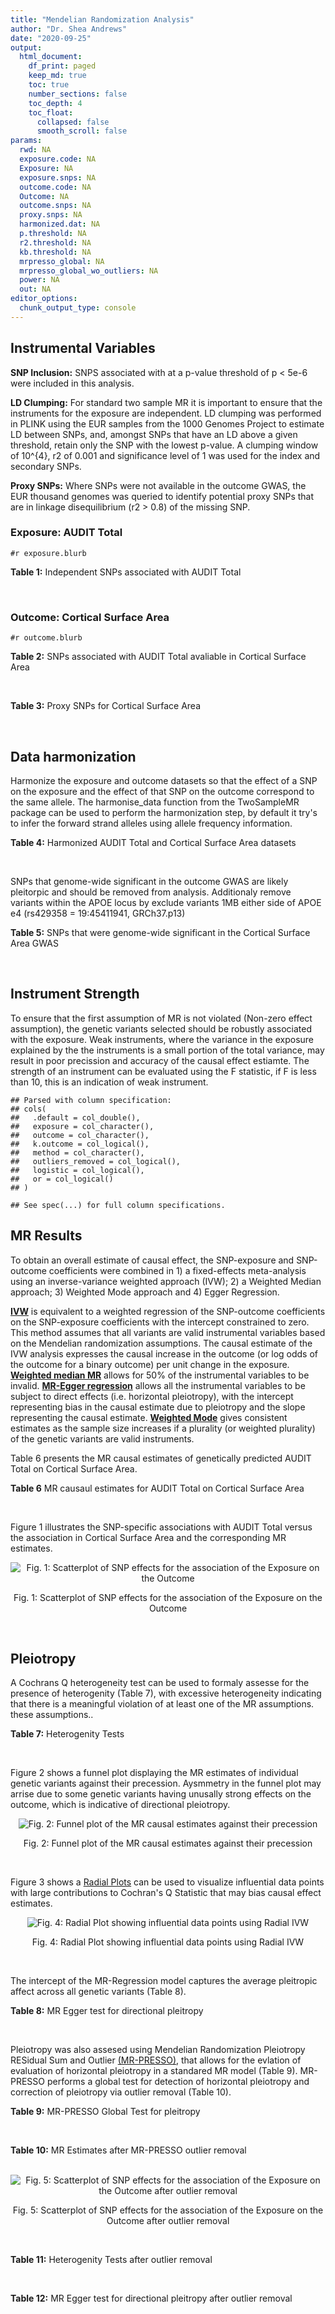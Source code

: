 ```yaml
---
title: "Mendelian Randomization Analysis"
author: "Dr. Shea Andrews"
date: "2020-09-25"
output:
  html_document:
    df_print: paged
    keep_md: true
    toc: true
    number_sections: false
    toc_depth: 4
    toc_float:
      collapsed: false
      smooth_scroll: false
params:
  rwd: NA
  exposure.code: NA
  Exposure: NA
  exposure.snps: NA
  outcome.code: NA
  Outcome: NA
  outcome.snps: NA
  proxy.snps: NA
  harmonized.dat: NA
  p.threshold: NA
  r2.threshold: NA
  kb.threshold: NA
  mrpresso_global: NA
  mrpresso_global_wo_outliers: NA
  power: NA
  out: NA
editor_options:
  chunk_output_type: console
---
```







## Instrumental Variables
**SNP Inclusion:** SNPS associated with at a p-value threshold of p < 5e-6 were included in this analysis.
<br>

**LD Clumping:** For standard two sample MR it is important to ensure that the instruments for the exposure are independent. LD clumping was performed in PLINK using the EUR samples from the 1000 Genomes Project to estimate LD between SNPs, and, amongst SNPs that have an LD above a given threshold, retain only the SNP with the lowest p-value. A clumping window of 10^{4}, r2 of 0.001 and significance level of 1 was used for the index and secondary SNPs.
<br>

**Proxy SNPs:** Where SNPs were not available in the outcome GWAS, the EUR thousand genomes was queried to identify potential proxy SNPs that are in linkage disequilibrium (r2 > 0.8) of the missing SNP.
<br>

### Exposure: AUDIT Total
`#r exposure.blurb`
<br>

**Table 1:** Independent SNPs associated with AUDIT Total
<div data-pagedtable="false">
  <script data-pagedtable-source type="application/json">
{"columns":[{"label":["SNP"],"name":[1],"type":["chr"],"align":["left"]},{"label":["CHROM"],"name":[2],"type":["dbl"],"align":["right"]},{"label":["POS"],"name":[3],"type":["dbl"],"align":["right"]},{"label":["REF"],"name":[4],"type":["chr"],"align":["left"]},{"label":["ALT"],"name":[5],"type":["chr"],"align":["left"]},{"label":["AF"],"name":[6],"type":["dbl"],"align":["right"]},{"label":["BETA"],"name":[7],"type":["dbl"],"align":["right"]},{"label":["SE"],"name":[8],"type":["dbl"],"align":["right"]},{"label":["Z"],"name":[9],"type":["dbl"],"align":["right"]},{"label":["P"],"name":[10],"type":["dbl"],"align":["right"]},{"label":["N"],"name":[11],"type":["dbl"],"align":["right"]},{"label":["TRAIT"],"name":[12],"type":["chr"],"align":["left"]}],"data":[{"1":"rs55847536","2":"1","3":"72248052","4":"A","5":"G","6":"0.39224600","7":"-0.01211140","8":"0.002641534","9":"-4.585","10":"4.545e-06","11":"140945","12":"AUDIT_Total"},{"1":"rs145186401","2":"1","3":"76879585","4":"T","5":"A","6":"0.02301560","7":"0.01278336","8":"0.002633030","9":"4.855","10":"1.203e-06","11":"141716","12":"AUDIT_Total"},{"1":"rs2390440","2":"1","3":"88625312","4":"C","5":"T","6":"0.23443800","7":"-0.01245564","8":"0.002631660","9":"-4.733","10":"2.211e-06","11":"141932","12":"AUDIT_Total"},{"1":"rs11809772","2":"1","3":"181625486","4":"A","5":"C","6":"0.11076800","7":"-0.01367530","8":"0.002654373","9":"-5.152","10":"2.582e-07","11":"139265","12":"AUDIT_Total"},{"1":"rs192227553","2":"1","3":"192064307","4":"G","5":"A","6":"0.01543210","7":"0.01217746","8":"0.002665236","9":"4.569","10":"4.895e-06","11":"138437","12":"AUDIT_Total"},{"1":"rs116258323","2":"1","3":"214449747","4":"C","5":"T","6":"0.04271170","7":"0.01407780","8":"0.002648693","9":"5.315","10":"1.067e-07","11":"139780","12":"AUDIT_Total"},{"1":"rs1260326","2":"2","3":"27730940","4":"T","5":"C","6":"0.61366100","7":"0.01873020","8":"0.002619605","9":"7.150","10":"8.664e-13","11":"141932","12":"AUDIT_Total"},{"1":"rs13389504","2":"2","3":"40369688","4":"T","5":"G","6":"0.18636700","7":"0.01219060","8":"0.002646099","9":"4.607","10":"4.090e-06","11":"140443","12":"AUDIT_Total"},{"1":"rs4953148","2":"2","3":"45152522","4":"A","5":"T","6":"0.39332400","7":"0.01478690","8":"0.002646656","9":"5.587","10":"2.314e-08","11":"139850","12":"AUDIT_Total"},{"1":"rs11677810","2":"2","3":"68066201","4":"C","5":"A","6":"0.25191500","7":"0.01232649","8":"0.002677924","9":"4.603","10":"4.167e-06","11":"137099","12":"AUDIT_Total"},{"1":"rs114658808","2":"2","3":"119423996","4":"G","5":"A","6":"0.05912220","7":"0.01292250","8":"0.002638860","9":"4.897","10":"9.723e-07","11":"141062","12":"AUDIT_Total"},{"1":"rs12474485","2":"2","3":"145810833","4":"A","5":"C","6":"0.25499100","7":"0.01217910","8":"0.002633896","9":"4.624","10":"3.765e-06","11":"141749","12":"AUDIT_Total"},{"1":"rs4853716","2":"2","3":"191361744","4":"C","5":"T","6":"0.82831800","7":"0.01212258","8":"0.002635344","9":"4.600","10":"4.220e-06","11":"141605","12":"AUDIT_Total"},{"1":"rs2302911","2":"2","3":"211455281","4":"A","5":"G","6":"0.45405000","7":"0.01342090","8":"0.002633619","9":"5.096","10":"3.463e-07","11":"141520","12":"AUDIT_Total"},{"1":"rs62244890","2":"3","3":"71611630","4":"T","5":"C","6":"0.37277700","7":"0.01323300","8":"0.002634485","9":"5.023","10":"5.079e-07","11":"141466","12":"AUDIT_Total"},{"1":"rs7618124","2":"3","3":"85548686","4":"A","5":"G","6":"0.71007600","7":"-0.01363860","8":"0.002631407","9":"-5.183","10":"2.187e-07","11":"141713","12":"AUDIT_Total"},{"1":"rs55726529","2":"3","3":"135458327","4":"A","5":"G","6":"0.09938340","7":"-0.01248370","8":"0.002719177","9":"-4.591","10":"4.409e-06","11":"132942","12":"AUDIT_Total"},{"1":"rs1920650","2":"3","3":"160335588","4":"T","5":"C","6":"0.30047400","7":"0.01482480","8":"0.002629442","9":"5.638","10":"1.717e-08","11":"141678","12":"AUDIT_Total"},{"1":"rs11940694","2":"4","3":"39414993","4":"A","5":"G","6":"0.60549300","7":"0.02478080","8":"0.002643005","9":"9.376","10":"6.834e-21","11":"138206","12":"AUDIT_Total"},{"1":"rs144198753","2":"4","3":"99713350","4":"C","5":"T","6":"0.00670047","7":"-0.03076248","8":"0.002606990","9":"-11.800","10":"3.887e-32","11":"140814","12":"AUDIT_Total"},{"1":"rs11733695","2":"4","3":"100122916","4":"G","5":"A","6":"0.00543085","7":"-0.02971133","8":"0.002601920","9":"-11.419","10":"3.370e-30","11":"141581","12":"AUDIT_Total"},{"1":"rs13135092","2":"4","3":"103198082","4":"A","5":"G","6":"0.05434780","7":"-0.01991090","8":"0.002623302","9":"-7.590","10":"3.198e-14","11":"141289","12":"AUDIT_Total"},{"1":"rs6533629","2":"4","3":"113494607","4":"G","5":"A","6":"0.39712300","7":"-0.01294953","8":"0.002671660","9":"-4.847","10":"1.253e-06","11":"137616","12":"AUDIT_Total"},{"1":"rs1457755","2":"5","3":"113637974","4":"T","5":"C","6":"0.55426500","7":"-0.01400920","8":"0.002634787","9":"-5.317","10":"1.056e-07","11":"141273","12":"AUDIT_Total"},{"1":"rs9372625","2":"6","3":"98344031","4":"G","5":"A","6":"0.33467600","7":"0.01403988","8":"0.002642552","9":"5.313","10":"1.080e-07","11":"140438","12":"AUDIT_Total"},{"1":"rs11984030","2":"7","3":"6354656","4":"A","5":"G","6":"0.46143900","7":"-0.01254150","8":"0.002675809","9":"-4.687","10":"2.769e-06","11":"137272","12":"AUDIT_Total"},{"1":"rs10227687","2":"7","3":"38741626","4":"G","5":"A","6":"0.61555200","7":"0.01292938","8":"0.002639727","9":"4.898","10":"9.675e-07","11":"140968","12":"AUDIT_Total"},{"1":"rs79931145","2":"7","3":"137122009","4":"C","5":"T","6":"0.02647810","7":"-0.01248956","8":"0.002631596","9":"-4.746","10":"2.079e-06","11":"141932","12":"AUDIT_Total"},{"1":"rs2622237","2":"7","3":"153489069","4":"A","5":"G","6":"0.39726300","7":"0.01217490","8":"0.002660016","9":"4.577","10":"4.708e-06","11":"138981","12":"AUDIT_Total"},{"1":"rs35040843","2":"8","3":"93341497","4":"C","5":"T","6":"0.30359100","7":"0.01471763","8":"0.002653260","9":"5.547","10":"2.909e-08","11":"139169","12":"AUDIT_Total"},{"1":"rs143011682","2":"8","3":"126831783","4":"A","5":"G","6":"0.11504900","7":"-0.01230210","8":"0.002637111","9":"-4.665","10":"3.084e-06","11":"141378","12":"AUDIT_Total"},{"1":"rs13266268","2":"8","3":"142611971","4":"C","5":"T","6":"0.40148800","7":"-0.01273468","8":"0.002776255","9":"-4.587","10":"4.507e-06","11":"127488","12":"AUDIT_Total"},{"1":"rs3138496","2":"9","3":"92219801","4":"C","5":"T","6":"0.05003810","7":"0.01294572","8":"0.002630710","9":"4.921","10":"8.598e-07","11":"141932","12":"AUDIT_Total"},{"1":"rs148575582","2":"9","3":"122062643","4":"T","5":"C","6":"0.01686620","7":"0.01275960","8":"0.002657686","9":"4.801","10":"1.578e-06","11":"139105","12":"AUDIT_Total"},{"1":"rs147311119","2":"10","3":"9404825","4":"C","5":"G","6":"0.03336960","7":"-0.01216210","8":"0.002634200","9":"-4.617","10":"3.898e-06","11":"141720","12":"AUDIT_Total"},{"1":"rs7078436","2":"10","3":"30378863","4":"A","5":"G","6":"0.27403000","7":"-0.01508130","8":"0.002628329","9":"-5.738","10":"9.583e-09","11":"141745","12":"AUDIT_Total"},{"1":"rs2017064","2":"11","3":"41455386","4":"C","5":"T","6":"0.67373700","7":"0.01247393","8":"0.002663662","9":"4.683","10":"2.823e-06","11":"138540","12":"AUDIT_Total"},{"1":"rs2293576","2":"11","3":"47434986","4":"G","5":"A","6":"0.32902900","7":"0.01535348","8":"0.002632176","9":"5.833","10":"5.454e-09","11":"141275","12":"AUDIT_Total"},{"1":"rs12795307","2":"11","3":"72506324","4":"G","5":"A","6":"0.26040100","7":"0.01208207","8":"0.002635705","9":"4.584","10":"4.572e-06","11":"141575","12":"AUDIT_Total"},{"1":"rs7948028","2":"11","3":"113328681","4":"A","5":"C","6":"0.27900700","7":"-0.01389140","8":"0.002638447","9":"-5.265","10":"1.406e-07","11":"140906","12":"AUDIT_Total"},{"1":"rs1042725","2":"12","3":"66358347","4":"C","5":"T","6":"0.45995600","7":"-0.01217656","8":"0.002632200","9":"-4.626","10":"3.725e-06","11":"141932","12":"AUDIT_Total"},{"1":"rs73519744","2":"13","3":"71536531","4":"A","5":"G","6":"0.05117970","7":"0.01327340","8":"0.002640430","9":"5.027","10":"4.987e-07","11":"140822","12":"AUDIT_Total"},{"1":"rs117750242","2":"13","3":"109806518","4":"C","5":"T","6":"0.00706522","7":"0.01237358","8":"0.002641105","9":"4.685","10":"2.794e-06","11":"140936","12":"AUDIT_Total"},{"1":"rs1319338","2":"15","3":"26449418","4":"T","5":"A","6":"0.06694640","7":"-0.01299030","8":"0.002633347","9":"-4.933","10":"8.104e-07","11":"141639","12":"AUDIT_Total"},{"1":"rs701455","2":"15","3":"46816049","4":"G","5":"A","6":"0.57415500","7":"-0.01327660","8":"0.002630072","9":"-5.048","10":"4.464e-07","11":"141932","12":"AUDIT_Total"},{"1":"rs72771074","2":"16","3":"20002523","4":"A","5":"C","6":"0.29574400","7":"0.01409940","8":"0.002639345","9":"5.342","10":"9.197e-08","11":"140767","12":"AUDIT_Total"},{"1":"rs11862597","2":"16","3":"30490854","4":"G","5":"A","6":"0.12386200","7":"-0.01322155","8":"0.002630631","9":"-5.026","10":"4.997e-07","11":"141883","12":"AUDIT_Total"},{"1":"rs74980679","2":"16","3":"71779310","4":"G","5":"T","6":"0.12050800","7":"0.01219096","8":"0.002635883","9":"4.625","10":"3.747e-06","11":"141533","12":"AUDIT_Total"},{"1":"rs12936842","2":"17","3":"7553383","4":"A","5":"T","6":"0.26744600","7":"-0.01245840","8":"0.002658641","9":"-4.686","10":"2.790e-06","11":"139067","12":"AUDIT_Total"},{"1":"rs62062288","2":"17","3":"44096553","4":"G","5":"A","6":"0.13753600","7":"-0.01645099","8":"0.002650821","9":"-6.206","10":"5.430e-10","11":"139072","12":"AUDIT_Total"},{"1":"rs6507054","2":"18","3":"31248323","4":"T","5":"C","6":"0.56820000","7":"-0.01236280","8":"0.002637114","9":"-4.688","10":"2.754e-06","11":"141365","12":"AUDIT_Total"},{"1":"rs492602","2":"19","3":"49206417","4":"A","5":"G","6":"0.38356900","7":"0.01463750","8":"0.002627447","9":"5.571","10":"2.526e-08","11":"141932","12":"AUDIT_Total"},{"1":"rs12329964","2":"22","3":"19959033","4":"G","5":"A","6":"0.16630300","7":"0.01224455","8":"0.002636070","9":"4.645","10":"3.409e-06","11":"141502","12":"AUDIT_Total"},{"1":"rs2412970","2":"22","3":"30486826","4":"A","5":"G","6":"0.52143100","7":"0.01219000","8":"0.002632824","9":"4.630","10":"3.654e-06","11":"141862","12":"AUDIT_Total"},{"1":"rs9607805","2":"22","3":"41854446","4":"C","5":"T","6":"0.73870300","7":"0.01410817","8":"0.002640990","9":"5.342","10":"9.205e-08","11":"140590","12":"AUDIT_Total"}],"options":{"columns":{"min":{},"max":[10]},"rows":{"min":[10],"max":[10]},"pages":{}}}
  </script>
</div>
<br>

### Outcome: Cortical Surface Area
`#r outcome.blurb`
<br>

**Table 2:** SNPs associated with AUDIT Total avaliable in Cortical Surface Area
<div data-pagedtable="false">
  <script data-pagedtable-source type="application/json">
{"columns":[{"label":["SNP"],"name":[1],"type":["chr"],"align":["left"]},{"label":["CHROM"],"name":[2],"type":["dbl"],"align":["right"]},{"label":["POS"],"name":[3],"type":["dbl"],"align":["right"]},{"label":["REF"],"name":[4],"type":["chr"],"align":["left"]},{"label":["ALT"],"name":[5],"type":["chr"],"align":["left"]},{"label":["AF"],"name":[6],"type":["dbl"],"align":["right"]},{"label":["BETA"],"name":[7],"type":["dbl"],"align":["right"]},{"label":["SE"],"name":[8],"type":["dbl"],"align":["right"]},{"label":["Z"],"name":[9],"type":["dbl"],"align":["right"]},{"label":["P"],"name":[10],"type":["dbl"],"align":["right"]},{"label":["N"],"name":[11],"type":["dbl"],"align":["right"]},{"label":["TRAIT"],"name":[12],"type":["chr"],"align":["left"]}],"data":[{"1":"rs55847536","2":"1","3":"72248052","4":"A","5":"G","6":"0.4213","7":"6.8758","8":"113.6226","9":"0.0605144","10":"9.517e-01","11":"31816","12":"Cortical_Surface_Area"},{"1":"rs145186401","2":"1","3":"76879585","4":"T","5":"A","6":"0.0117","7":"62.3864","8":"601.5590","9":"0.1037079","10":"9.174e-01","11":"27902","12":"Cortical_Surface_Area"},{"1":"rs2390440","2":"1","3":"88625312","4":"C","5":"T","6":"0.2310","7":"-98.2376","8":"129.5730","9":"-0.7581641","10":"4.484e-01","11":"32176","12":"Cortical_Surface_Area"},{"1":"rs11809772","2":"1","3":"181625486","4":"A","5":"C","6":"0.1372","7":"-81.8254","8":"160.8238","9":"-0.5087890","10":"6.109e-01","11":"32585","12":"Cortical_Surface_Area"},{"1":"rs192227553","2":"1","3":"192064307","4":"G","5":"A","6":"0.0188","7":"154.6325","8":"575.2283","9":"0.2688194","10":"7.881e-01","11":"21283","12":"Cortical_Surface_Area"},{"1":"rs116258323","2":"1","3":"214449747","4":"C","5":"T","6":"0.0590","7":"115.1444","8":"242.7804","9":"0.4742739","10":"6.353e-01","11":"32176","12":"Cortical_Surface_Area"},{"1":"rs1260326","2":"2","3":"27730940","4":"T","5":"C","6":"0.6046","7":"48.6835","8":"111.7372","9":"0.4356960","10":"6.631e-01","11":"32176","12":"Cortical_Surface_Area"},{"1":"rs13389504","2":"2","3":"40369688","4":"T","5":"G","6":"0.1930","7":"207.0100","8":"138.6608","9":"1.4929200","10":"1.355e-01","11":"32176","12":"Cortical_Surface_Area"},{"1":"rs4953148","2":"2","3":"45152522","4":"A","5":"T","6":"0.3179","7":"216.7060","8":"118.7964","9":"1.8241800","10":"6.813e-02","11":"32176","12":"Cortical_Surface_Area"},{"1":"rs11677810","2":"2","3":"68066201","4":"C","5":"A","6":"0.2462","7":"204.5349","8":"133.0018","9":"1.5378356","10":"1.241e-01","11":"31816","12":"Cortical_Surface_Area"},{"1":"rs114658808","2":"2","3":"119423996","4":"G","5":"A","6":"0.0327","7":"632.2318","8":"332.5157","9":"1.9013592","10":"5.725e-02","11":"32176","12":"Cortical_Surface_Area"},{"1":"rs12474485","2":"2","3":"145810833","4":"A","5":"C","6":"0.3104","7":"192.5130","8":"117.8358","9":"1.6337400","10":"1.023e-01","11":"32176","12":"Cortical_Surface_Area"},{"1":"rs4853716","2":"2","3":"191361744","4":"C","5":"T","6":"0.7635","7":"-150.9932","8":"131.3484","9":"-1.1495625","10":"2.503e-01","11":"30818","12":"Cortical_Surface_Area"},{"1":"rs2302911","2":"2","3":"211455281","4":"A","5":"G","6":"0.4876","7":"175.0390","8":"111.2980","9":"1.5727000","10":"1.158e-01","11":"30818","12":"Cortical_Surface_Area"},{"1":"rs62244890","2":"3","3":"71611630","4":"T","5":"C","6":"0.4100","7":"358.9870","8":"111.6259","9":"3.2159900","10":"1.300e-03","11":"32176","12":"Cortical_Surface_Area"},{"1":"rs7618124","2":"3","3":"85548686","4":"A","5":"G","6":"0.6491","7":"-204.0780","8":"114.9844","9":"-1.7748300","10":"7.593e-02","11":"32176","12":"Cortical_Surface_Area"},{"1":"rs55726529","2":"3","3":"135458327","4":"A","5":"G","6":"0.1059","7":"16.2077","8":"207.8597","9":"0.0779742","10":"9.378e-01","11":"29381","12":"Cortical_Surface_Area"},{"1":"rs1920650","2":"3","3":"160335588","4":"T","5":"C","6":"0.3014","7":"108.1950","8":"118.8333","9":"0.9104810","10":"3.626e-01","11":"32176","12":"Cortical_Surface_Area"},{"1":"rs11940694","2":"4","3":"39414993","4":"A","5":"G","6":"0.5892","7":"-94.7533","8":"111.1163","9":"-0.8527400","10":"3.938e-01","11":"32176","12":"Cortical_Surface_Area"},{"1":"rs11733695","2":"4","3":"100122916","4":"G","5":"A","6":"0.0148","7":"-411.3765","8":"528.0505","9":"-0.7790476","10":"4.360e-01","11":"29608","12":"Cortical_Surface_Area"},{"1":"rs13135092","2":"4","3":"103198082","4":"A","5":"G","6":"0.0781","7":"876.4060","8":"214.1914","9":"4.0917000","10":"4.282e-05","11":"32176","12":"Cortical_Surface_Area"},{"1":"rs6533629","2":"4","3":"113494607","4":"G","5":"A","6":"0.4227","7":"-181.7450","8":"112.0588","9":"-1.6218717","10":"1.048e-01","11":"32176","12":"Cortical_Surface_Area"},{"1":"rs1457755","2":"5","3":"113637974","4":"T","5":"C","6":"0.5634","7":"-26.3178","8":"109.9293","9":"-0.2394070","10":"8.108e-01","11":"32176","12":"Cortical_Surface_Area"},{"1":"rs9372625","2":"6","3":"98344031","4":"G","5":"A","6":"0.3803","7":"17.7999","8":"114.4507","9":"0.1555246","10":"8.764e-01","11":"32176","12":"Cortical_Surface_Area"},{"1":"rs11984030","2":"7","3":"6354656","4":"A","5":"G","6":"0.4524","7":"-26.1216","8":"119.0099","9":"-0.2194910","10":"8.263e-01","11":"31007","12":"Cortical_Surface_Area"},{"1":"rs10227687","2":"7","3":"38741626","4":"G","5":"A","6":"0.5914","7":"-125.6005","8":"111.5882","9":"-1.1255715","10":"2.603e-01","11":"32176","12":"Cortical_Surface_Area"},{"1":"rs2622237","2":"7","3":"153489069","4":"A","5":"G","6":"0.4098","7":"-85.6996","8":"139.3434","9":"-0.6150240","10":"5.385e-01","11":"23432","12":"Cortical_Surface_Area"},{"1":"rs35040843","2":"8","3":"93341497","4":"C","5":"T","6":"0.2806","7":"383.4658","8":"123.5514","9":"3.1036945","10":"1.911e-03","11":"32176","12":"Cortical_Surface_Area"},{"1":"rs143011682","2":"8","3":"126831783","4":"A","5":"G","6":"0.1192","7":"40.2834","8":"211.1503","9":"0.1907810","10":"8.487e-01","11":"22230","12":"Cortical_Surface_Area"},{"1":"rs13266268","2":"8","3":"142611971","4":"C","5":"T","6":"0.3749","7":"36.0441","8":"118.3839","9":"0.3044679","10":"7.608e-01","11":"32176","12":"Cortical_Surface_Area"},{"1":"rs3138496","2":"9","3":"92219801","4":"C","5":"T","6":"0.0652","7":"378.4589","8":"255.3729","9":"1.4819854","10":"1.383e-01","11":"29918","12":"Cortical_Surface_Area"},{"1":"rs148575582","2":"9","3":"122062643","4":"T","5":"C","6":"0.0251","7":"-564.7770","8":"472.4791","9":"-1.1953500","10":"2.320e-01","11":"22738","12":"Cortical_Surface_Area"},{"1":"rs147311119","2":"10","3":"9404825","4":"C","5":"G","6":"0.0286","7":"135.7780","8":"342.4026","9":"0.3965460","10":"6.917e-01","11":"32176","12":"Cortical_Surface_Area"},{"1":"rs7078436","2":"10","3":"30378863","4":"A","5":"G","6":"0.3437","7":"-186.6500","8":"115.4199","9":"-1.6171400","10":"1.058e-01","11":"32176","12":"Cortical_Surface_Area"},{"1":"rs2017064","2":"11","3":"41455386","4":"C","5":"T","6":"0.6217","7":"-246.3479","8":"117.4582","9":"-2.0973240","10":"3.596e-02","11":"32176","12":"Cortical_Surface_Area"},{"1":"rs2293576","2":"11","3":"47434986","4":"G","5":"A","6":"0.3350","7":"-99.1652","8":"115.8933","9":"-0.8556595","10":"3.922e-01","11":"32176","12":"Cortical_Surface_Area"},{"1":"rs12795307","2":"11","3":"72506324","4":"G","5":"A","6":"0.3354","7":"173.6775","8":"116.5275","9":"1.4904422","10":"1.361e-01","11":"32176","12":"Cortical_Surface_Area"},{"1":"rs7948028","2":"11","3":"113328681","4":"A","5":"C","6":"0.3694","7":"164.5370","8":"113.4649","9":"1.4501100","10":"1.470e-01","11":"32176","12":"Cortical_Surface_Area"},{"1":"rs1042725","2":"12","3":"66358347","4":"C","5":"T","6":"0.4932","7":"-979.5130","8":"109.6562","9":"-8.9325820","10":"4.162e-19","11":"32176","12":"Cortical_Surface_Area"},{"1":"rs73519744","2":"13","3":"71536531","4":"A","5":"G","6":"0.0657","7":"270.4780","8":"233.7310","9":"1.1572200","10":"2.472e-01","11":"31984","12":"Cortical_Surface_Area"},{"1":"rs117750242","2":"13","3":"109806518","4":"C","5":"T","6":"0.0139","7":"-194.5947","8":"616.7111","9":"-0.3155362","10":"7.524e-01","11":"21063","12":"Cortical_Surface_Area"},{"1":"rs1319338","2":"15","3":"26449418","4":"T","5":"A","6":"0.0873","7":"130.7006","8":"203.9920","9":"0.6407143","10":"5.217e-01","11":"31790","12":"Cortical_Surface_Area"},{"1":"rs701455","2":"15","3":"46816049","4":"G","5":"A","6":"0.5432","7":"-238.7776","8":"112.1619","9":"-2.1288655","10":"3.327e-02","11":"32176","12":"Cortical_Surface_Area"},{"1":"rs72771074","2":"16","3":"20002523","4":"A","5":"C","6":"0.2593","7":"186.9760","8":"127.8899","9":"1.4620100","10":"1.437e-01","11":"32176","12":"Cortical_Surface_Area"},{"1":"rs11862597","2":"16","3":"30490854","4":"G","5":"A","6":"0.1389","7":"-340.3664","8":"165.8967","9":"-2.0516767","10":"4.020e-02","11":"30040","12":"Cortical_Surface_Area"},{"1":"rs74980679","2":"16","3":"71779310","4":"G","5":"T","6":"0.1400","7":"-47.9553","8":"162.9844","9":"-0.2942325","10":"7.686e-01","11":"31943","12":"Cortical_Surface_Area"},{"1":"rs12936842","2":"17","3":"7553383","4":"A","5":"T","6":"0.3069","7":"-91.4001","8":"123.9825","9":"-0.7372020","10":"4.610e-01","11":"32176","12":"Cortical_Surface_Area"},{"1":"rs6507054","2":"18","3":"31248323","4":"T","5":"C","6":"0.5855","7":"-184.0290","8":"111.4039","9":"-1.6519100","10":"9.855e-02","11":"32176","12":"Cortical_Surface_Area"},{"1":"rs492602","2":"19","3":"49206417","4":"A","5":"G","6":"0.4797","7":"-14.9980","8":"111.0313","9":"-0.1350790","10":"8.925e-01","11":"32176","12":"Cortical_Surface_Area"},{"1":"rs12329964","2":"22","3":"19959033","4":"G","5":"A","6":"0.1634","7":"-309.3587","8":"147.0225","9":"-2.1041589","10":"3.536e-02","11":"32176","12":"Cortical_Surface_Area"},{"1":"rs2412970","2":"22","3":"30486826","4":"A","5":"G","6":"0.4546","7":"56.8582","8":"109.1608","9":"0.5208660","10":"6.025e-01","11":"32176","12":"Cortical_Surface_Area"},{"1":"rs9607805","2":"22","3":"41854446","4":"C","5":"T","6":"0.7167","7":"285.8707","8":"126.3018","9":"2.2633937","10":"2.361e-02","11":"32176","12":"Cortical_Surface_Area"},{"1":"rs144198753","2":"NA","3":"NA","4":"NA","5":"NA","6":"NA","7":"NA","8":"NA","9":"NA","10":"NA","11":"NA","12":"NA"},{"1":"rs79931145","2":"NA","3":"NA","4":"NA","5":"NA","6":"NA","7":"NA","8":"NA","9":"NA","10":"NA","11":"NA","12":"NA"},{"1":"rs62062288","2":"NA","3":"NA","4":"NA","5":"NA","6":"NA","7":"NA","8":"NA","9":"NA","10":"NA","11":"NA","12":"NA"}],"options":{"columns":{"min":{},"max":[10]},"rows":{"min":[10],"max":[10]},"pages":{}}}
  </script>
</div>
<br>

**Table 3:** Proxy SNPs for Cortical Surface Area
<div data-pagedtable="false">
  <script data-pagedtable-source type="application/json">
{"columns":[{"label":["proxy.outcome"],"name":[1],"type":["lgl"],"align":["right"]},{"label":["target_snp"],"name":[2],"type":["chr"],"align":["left"]},{"label":["proxy_snp"],"name":[3],"type":["lgl"],"align":["right"]},{"label":["ld.r2"],"name":[4],"type":["lgl"],"align":["right"]},{"label":["Dprime"],"name":[5],"type":["lgl"],"align":["right"]},{"label":["ref.proxy"],"name":[6],"type":["lgl"],"align":["right"]},{"label":["alt.proxy"],"name":[7],"type":["lgl"],"align":["right"]},{"label":["CHROM"],"name":[8],"type":["lgl"],"align":["right"]},{"label":["POS"],"name":[9],"type":["lgl"],"align":["right"]},{"label":["ALT.proxy"],"name":[10],"type":["lgl"],"align":["right"]},{"label":["REF.proxy"],"name":[11],"type":["lgl"],"align":["right"]},{"label":["AF"],"name":[12],"type":["lgl"],"align":["right"]},{"label":["BETA"],"name":[13],"type":["lgl"],"align":["right"]},{"label":["SE"],"name":[14],"type":["lgl"],"align":["right"]},{"label":["P"],"name":[15],"type":["lgl"],"align":["right"]},{"label":["N"],"name":[16],"type":["lgl"],"align":["right"]},{"label":["ref"],"name":[17],"type":["lgl"],"align":["right"]},{"label":["alt"],"name":[18],"type":["lgl"],"align":["right"]},{"label":["ALT"],"name":[19],"type":["lgl"],"align":["right"]},{"label":["REF"],"name":[20],"type":["lgl"],"align":["right"]},{"label":["PHASE"],"name":[21],"type":["lgl"],"align":["right"]}],"data":[{"1":"NA","2":"rs144198753","3":"NA","4":"NA","5":"NA","6":"NA","7":"NA","8":"NA","9":"NA","10":"NA","11":"NA","12":"NA","13":"NA","14":"NA","15":"NA","16":"NA","17":"NA","18":"NA","19":"NA","20":"NA","21":"NA"},{"1":"NA","2":"rs79931145","3":"NA","4":"NA","5":"NA","6":"NA","7":"NA","8":"NA","9":"NA","10":"NA","11":"NA","12":"NA","13":"NA","14":"NA","15":"NA","16":"NA","17":"NA","18":"NA","19":"NA","20":"NA","21":"NA"},{"1":"NA","2":"rs62062288","3":"NA","4":"NA","5":"NA","6":"NA","7":"NA","8":"NA","9":"NA","10":"NA","11":"NA","12":"NA","13":"NA","14":"NA","15":"NA","16":"NA","17":"NA","18":"NA","19":"NA","20":"NA","21":"NA"}],"options":{"columns":{"min":{},"max":[10]},"rows":{"min":[10],"max":[10]},"pages":{}}}
  </script>
</div>
<br>

## Data harmonization
Harmonize the exposure and outcome datasets so that the effect of a SNP on the exposure and the effect of that SNP on the outcome correspond to the same allele. The harmonise_data function from the TwoSampleMR package can be used to perform the harmonization step, by default it try's to infer the forward strand alleles using allele frequency information.
<br>

**Table 4:** Harmonized AUDIT Total and Cortical Surface Area datasets
<div data-pagedtable="false">
  <script data-pagedtable-source type="application/json">
{"columns":[{"label":["SNP"],"name":[1],"type":["chr"],"align":["left"]},{"label":["effect_allele.exposure"],"name":[2],"type":["chr"],"align":["left"]},{"label":["other_allele.exposure"],"name":[3],"type":["chr"],"align":["left"]},{"label":["effect_allele.outcome"],"name":[4],"type":["chr"],"align":["left"]},{"label":["other_allele.outcome"],"name":[5],"type":["chr"],"align":["left"]},{"label":["beta.exposure"],"name":[6],"type":["dbl"],"align":["right"]},{"label":["beta.outcome"],"name":[7],"type":["dbl"],"align":["right"]},{"label":["eaf.exposure"],"name":[8],"type":["dbl"],"align":["right"]},{"label":["eaf.outcome"],"name":[9],"type":["dbl"],"align":["right"]},{"label":["remove"],"name":[10],"type":["lgl"],"align":["right"]},{"label":["palindromic"],"name":[11],"type":["lgl"],"align":["right"]},{"label":["ambiguous"],"name":[12],"type":["lgl"],"align":["right"]},{"label":["id.outcome"],"name":[13],"type":["chr"],"align":["left"]},{"label":["chr.outcome"],"name":[14],"type":["dbl"],"align":["right"]},{"label":["pos.outcome"],"name":[15],"type":["dbl"],"align":["right"]},{"label":["se.outcome"],"name":[16],"type":["dbl"],"align":["right"]},{"label":["z.outcome"],"name":[17],"type":["dbl"],"align":["right"]},{"label":["pval.outcome"],"name":[18],"type":["dbl"],"align":["right"]},{"label":["samplesize.outcome"],"name":[19],"type":["dbl"],"align":["right"]},{"label":["outcome"],"name":[20],"type":["chr"],"align":["left"]},{"label":["mr_keep.outcome"],"name":[21],"type":["lgl"],"align":["right"]},{"label":["pval_origin.outcome"],"name":[22],"type":["chr"],"align":["left"]},{"label":["chr.exposure"],"name":[23],"type":["dbl"],"align":["right"]},{"label":["pos.exposure"],"name":[24],"type":["dbl"],"align":["right"]},{"label":["se.exposure"],"name":[25],"type":["dbl"],"align":["right"]},{"label":["z.exposure"],"name":[26],"type":["dbl"],"align":["right"]},{"label":["pval.exposure"],"name":[27],"type":["dbl"],"align":["right"]},{"label":["samplesize.exposure"],"name":[28],"type":["dbl"],"align":["right"]},{"label":["exposure"],"name":[29],"type":["chr"],"align":["left"]},{"label":["mr_keep.exposure"],"name":[30],"type":["lgl"],"align":["right"]},{"label":["pval_origin.exposure"],"name":[31],"type":["chr"],"align":["left"]},{"label":["id.exposure"],"name":[32],"type":["chr"],"align":["left"]},{"label":["action"],"name":[33],"type":["dbl"],"align":["right"]},{"label":["mr_keep"],"name":[34],"type":["lgl"],"align":["right"]},{"label":["pt"],"name":[35],"type":["dbl"],"align":["right"]},{"label":["pleitropy_keep"],"name":[36],"type":["lgl"],"align":["right"]},{"label":["mrpresso_RSSobs"],"name":[37],"type":["dbl"],"align":["right"]},{"label":["mrpresso_pval"],"name":[38],"type":["chr"],"align":["left"]},{"label":["mrpresso_keep"],"name":[39],"type":["lgl"],"align":["right"]}],"data":[{"1":"rs10227687","2":"A","3":"G","4":"A","5":"G","6":"0.01292938","7":"-125.6005","8":"0.61555200","9":"0.5914","10":"FALSE","11":"FALSE","12":"FALSE","13":"Be3EoM","14":"7","15":"38741626","16":"111.5882","17":"-1.1255715","18":"2.603e-01","19":"32176","20":"Grasby2020surfarea","21":"TRUE","22":"reported","23":"7","24":"38741626","25":"0.002639727","26":"4.898","27":"9.675e-07","28":"140968","29":"SanchezRoige2019auditt23andMe","30":"TRUE","31":"reported","32":"TAlnck","33":"2","34":"TRUE","35":"5e-06","36":"TRUE","37":"3.590763e+04","38":"1","39":"TRUE"},{"1":"rs1042725","2":"T","3":"C","4":"T","5":"C","6":"-0.01217656","7":"-979.5130","8":"0.45995600","9":"0.4932","10":"FALSE","11":"FALSE","12":"FALSE","13":"Be3EoM","14":"12","15":"66358347","16":"109.6562","17":"-8.9325820","18":"4.162e-19","19":"32176","20":"Grasby2020surfarea","21":"TRUE","22":"reported","23":"12","24":"66358347","25":"0.002632200","26":"-4.626","27":"3.725e-06","28":"141932","29":"SanchezRoige2019auditt23andMe","30":"TRUE","31":"reported","32":"TAlnck","33":"2","34":"TRUE","35":"5e-06","36":"FALSE","37":"NA","38":"NA","39":"NA"},{"1":"rs114658808","2":"A","3":"G","4":"A","5":"G","6":"0.01292250","7":"632.2318","8":"0.05912220","9":"0.0327","10":"FALSE","11":"FALSE","12":"FALSE","13":"Be3EoM","14":"2","15":"119423996","16":"332.5157","17":"1.9013592","18":"5.725e-02","19":"32176","20":"Grasby2020surfarea","21":"TRUE","22":"reported","23":"2","24":"119423996","25":"0.002638860","26":"4.897","27":"9.723e-07","28":"141062","29":"SanchezRoige2019auditt23andMe","30":"TRUE","31":"reported","32":"TAlnck","33":"2","34":"TRUE","35":"5e-06","36":"TRUE","37":"3.303256e+05","38":"1","39":"TRUE"},{"1":"rs116258323","2":"T","3":"C","4":"T","5":"C","6":"0.01407780","7":"115.1444","8":"0.04271170","9":"0.0590","10":"FALSE","11":"FALSE","12":"FALSE","13":"Be3EoM","14":"1","15":"214449747","16":"242.7804","17":"0.4742739","18":"6.353e-01","19":"32176","20":"Grasby2020surfarea","21":"TRUE","22":"reported","23":"1","24":"214449747","25":"0.002648693","26":"5.315","27":"1.067e-07","28":"139780","29":"SanchezRoige2019auditt23andMe","30":"TRUE","31":"reported","32":"TAlnck","33":"2","34":"TRUE","35":"5e-06","36":"TRUE","37":"2.607900e+03","38":"1","39":"TRUE"},{"1":"rs11677810","2":"A","3":"C","4":"A","5":"C","6":"0.01232649","7":"204.5349","8":"0.25191500","9":"0.2462","10":"FALSE","11":"FALSE","12":"FALSE","13":"Be3EoM","14":"2","15":"68066201","16":"133.0018","17":"1.5378356","18":"1.241e-01","19":"31816","20":"Grasby2020surfarea","21":"TRUE","22":"reported","23":"2","24":"68066201","25":"0.002677924","26":"4.603","27":"4.167e-06","28":"137099","29":"SanchezRoige2019auditt23andMe","30":"TRUE","31":"reported","32":"TAlnck","33":"2","34":"TRUE","35":"5e-06","36":"TRUE","37":"2.266915e+04","38":"1","39":"TRUE"},{"1":"rs11733695","2":"A","3":"G","4":"A","5":"G","6":"-0.02971133","7":"-411.3765","8":"0.00543085","9":"0.0148","10":"FALSE","11":"FALSE","12":"FALSE","13":"Be3EoM","14":"4","15":"100122916","16":"528.0505","17":"-0.7790476","18":"4.360e-01","19":"29608","20":"Grasby2020surfarea","21":"TRUE","22":"reported","23":"4","24":"100122916","25":"0.002601920","26":"-11.419","27":"3.370e-30","28":"141581","29":"SanchezRoige2019auditt23andMe","30":"TRUE","31":"reported","32":"TAlnck","33":"2","34":"TRUE","35":"5e-06","36":"TRUE","37":"7.678605e+04","38":"1","39":"TRUE"},{"1":"rs117750242","2":"T","3":"C","4":"T","5":"C","6":"0.01237358","7":"-194.5947","8":"0.00706522","9":"0.0139","10":"FALSE","11":"FALSE","12":"FALSE","13":"Be3EoM","14":"13","15":"109806518","16":"616.7111","17":"-0.3155362","18":"7.524e-01","19":"21063","20":"Grasby2020surfarea","21":"TRUE","22":"reported","23":"13","24":"109806518","25":"0.002641105","26":"4.685","27":"2.794e-06","28":"140936","29":"SanchezRoige2019auditt23andMe","30":"TRUE","31":"reported","32":"TAlnck","33":"2","34":"TRUE","35":"5e-06","36":"TRUE","37":"6.319448e+04","38":"1","39":"TRUE"},{"1":"rs11809772","2":"C","3":"A","4":"C","5":"A","6":"-0.01367530","7":"-81.8254","8":"0.11076800","9":"0.1372","10":"FALSE","11":"FALSE","12":"FALSE","13":"Be3EoM","14":"1","15":"181625486","16":"160.8238","17":"-0.5087890","18":"6.109e-01","19":"32585","20":"Grasby2020surfarea","21":"TRUE","22":"reported","23":"1","24":"181625486","25":"0.002654373","26":"-5.152","27":"2.582e-07","28":"139265","29":"SanchezRoige2019auditt23andMe","30":"TRUE","31":"reported","32":"TAlnck","33":"2","34":"TRUE","35":"5e-06","36":"TRUE","37":"3.815353e+02","38":"1","39":"TRUE"},{"1":"rs11862597","2":"A","3":"G","4":"A","5":"G","6":"-0.01322155","7":"-340.3664","8":"0.12386200","9":"0.1389","10":"FALSE","11":"FALSE","12":"FALSE","13":"Be3EoM","14":"16","15":"30490854","16":"165.8967","17":"-2.0516767","18":"4.020e-02","19":"30040","20":"Grasby2020surfarea","21":"TRUE","22":"reported","23":"16","24":"30490854","25":"0.002630631","26":"-5.026","27":"4.997e-07","28":"141883","29":"SanchezRoige2019auditt23andMe","30":"TRUE","31":"reported","32":"TAlnck","33":"2","34":"TRUE","35":"5e-06","36":"TRUE","37":"8.022722e+04","38":"1","39":"TRUE"},{"1":"rs11940694","2":"G","3":"A","4":"G","5":"A","6":"0.02478080","7":"-94.7533","8":"0.60549300","9":"0.5892","10":"FALSE","11":"FALSE","12":"FALSE","13":"Be3EoM","14":"4","15":"39414993","16":"111.1163","17":"-0.8527400","18":"3.938e-01","19":"32176","20":"Grasby2020surfarea","21":"TRUE","22":"reported","23":"4","24":"39414993","25":"0.002643005","26":"9.376","27":"6.834e-21","28":"138206","29":"SanchezRoige2019auditt23andMe","30":"TRUE","31":"reported","32":"TAlnck","33":"2","34":"TRUE","35":"5e-06","36":"TRUE","37":"5.262810e+04","38":"1","39":"TRUE"},{"1":"rs11984030","2":"G","3":"A","4":"G","5":"A","6":"-0.01254150","7":"-26.1216","8":"0.46143900","9":"0.4524","10":"FALSE","11":"FALSE","12":"FALSE","13":"Be3EoM","14":"7","15":"6354656","16":"119.0099","17":"-0.2194910","18":"8.263e-01","19":"31007","20":"Grasby2020surfarea","21":"TRUE","22":"reported","23":"7","24":"6354656","25":"0.002675809","26":"-4.687","27":"2.769e-06","28":"137272","29":"SanchezRoige2019auditt23andMe","30":"TRUE","31":"reported","32":"TAlnck","33":"2","34":"TRUE","35":"5e-06","36":"TRUE","37":"1.018218e+03","38":"1","39":"TRUE"},{"1":"rs12329964","2":"A","3":"G","4":"A","5":"G","6":"0.01224455","7":"-309.3587","8":"0.16630300","9":"0.1634","10":"FALSE","11":"FALSE","12":"FALSE","13":"Be3EoM","14":"22","15":"19959033","16":"147.0225","17":"-2.1041589","18":"3.536e-02","19":"32176","20":"Grasby2020surfarea","21":"TRUE","22":"reported","23":"22","24":"19959033","25":"0.002636070","26":"4.645","27":"3.409e-06","28":"141502","29":"SanchezRoige2019auditt23andMe","30":"TRUE","31":"reported","32":"TAlnck","33":"2","34":"TRUE","35":"5e-06","36":"TRUE","37":"1.370203e+05","38":"0.6324","39":"TRUE"},{"1":"rs12474485","2":"C","3":"A","4":"C","5":"A","6":"0.01217910","7":"192.5130","8":"0.25499100","9":"0.3104","10":"FALSE","11":"FALSE","12":"FALSE","13":"Be3EoM","14":"2","15":"145810833","16":"117.8358","17":"1.6337400","18":"1.023e-01","19":"32176","20":"Grasby2020surfarea","21":"TRUE","22":"reported","23":"2","24":"145810833","25":"0.002633896","26":"4.624","27":"3.765e-06","28":"141749","29":"SanchezRoige2019auditt23andMe","30":"TRUE","31":"reported","32":"TAlnck","33":"2","34":"TRUE","35":"5e-06","36":"TRUE","37":"1.948381e+04","38":"1","39":"TRUE"},{"1":"rs1260326","2":"C","3":"T","4":"C","5":"T","6":"0.01873020","7":"48.6835","8":"0.61366100","9":"0.6046","10":"FALSE","11":"FALSE","12":"FALSE","13":"Be3EoM","14":"2","15":"27730940","16":"111.7372","17":"0.4356960","18":"6.631e-01","19":"32176","20":"Grasby2020surfarea","21":"TRUE","22":"reported","23":"2","24":"27730940","25":"0.002619605","26":"7.150","27":"8.664e-13","28":"141932","29":"SanchezRoige2019auditt23andMe","30":"TRUE","31":"reported","32":"TAlnck","33":"2","34":"TRUE","35":"5e-06","36":"TRUE","37":"1.524393e+03","38":"1","39":"TRUE"},{"1":"rs12795307","2":"A","3":"G","4":"A","5":"G","6":"0.01208207","7":"173.6775","8":"0.26040100","9":"0.3354","10":"FALSE","11":"FALSE","12":"FALSE","13":"Be3EoM","14":"11","15":"72506324","16":"116.5275","17":"1.4904422","18":"1.361e-01","19":"32176","20":"Grasby2020surfarea","21":"TRUE","22":"reported","23":"11","24":"72506324","25":"0.002635705","26":"4.584","27":"4.572e-06","28":"141575","29":"SanchezRoige2019auditt23andMe","30":"TRUE","31":"reported","32":"TAlnck","33":"2","34":"TRUE","35":"5e-06","36":"TRUE","37":"1.460090e+04","38":"1","39":"TRUE"},{"1":"rs12936842","2":"T","3":"A","4":"T","5":"A","6":"-0.01245840","7":"-91.4001","8":"0.26744600","9":"0.3069","10":"FALSE","11":"TRUE","12":"FALSE","13":"Be3EoM","14":"17","15":"7553383","16":"123.9825","17":"-0.7372020","18":"4.610e-01","19":"32176","20":"Grasby2020surfarea","21":"TRUE","22":"reported","23":"17","24":"7553383","25":"0.002658641","26":"-4.686","27":"2.790e-06","28":"139067","29":"SanchezRoige2019auditt23andMe","30":"TRUE","31":"reported","32":"TAlnck","33":"2","34":"TRUE","35":"5e-06","36":"TRUE","37":"1.230016e+03","38":"1","39":"TRUE"},{"1":"rs13135092","2":"G","3":"A","4":"G","5":"A","6":"-0.01991090","7":"876.4060","8":"0.05434780","9":"0.0781","10":"FALSE","11":"FALSE","12":"FALSE","13":"Be3EoM","14":"4","15":"103198082","16":"214.1914","17":"4.0917000","18":"4.282e-05","19":"32176","20":"Grasby2020surfarea","21":"TRUE","22":"reported","23":"4","24":"103198082","25":"0.002623302","26":"-7.590","27":"3.198e-14","28":"141289","29":"SanchezRoige2019auditt23andMe","30":"TRUE","31":"reported","32":"TAlnck","33":"2","34":"TRUE","35":"5e-06","36":"TRUE","37":"9.669721e+05","38":"<0.0051","39":"FALSE"},{"1":"rs1319338","2":"A","3":"T","4":"A","5":"T","6":"-0.01299030","7":"130.7006","8":"0.06694640","9":"0.0873","10":"FALSE","11":"TRUE","12":"FALSE","13":"Be3EoM","14":"15","15":"26449418","16":"203.9920","17":"0.6407143","18":"5.217e-01","19":"31790","20":"Grasby2020surfarea","21":"TRUE","22":"reported","23":"15","24":"26449418","25":"0.002633347","26":"-4.933","27":"8.104e-07","28":"141639","29":"SanchezRoige2019auditt23andMe","30":"TRUE","31":"reported","32":"TAlnck","33":"2","34":"TRUE","35":"5e-06","36":"TRUE","37":"3.670035e+04","38":"1","39":"TRUE"},{"1":"rs13266268","2":"T","3":"C","4":"T","5":"C","6":"-0.01273468","7":"36.0441","8":"0.40148800","9":"0.3749","10":"FALSE","11":"FALSE","12":"FALSE","13":"Be3EoM","14":"8","15":"142611971","16":"118.3839","17":"0.3044679","18":"7.608e-01","19":"32176","20":"Grasby2020surfarea","21":"TRUE","22":"reported","23":"8","24":"142611971","25":"0.002776255","26":"-4.587","27":"4.507e-06","28":"127488","29":"SanchezRoige2019auditt23andMe","30":"TRUE","31":"reported","32":"TAlnck","33":"2","34":"TRUE","35":"5e-06","36":"TRUE","37":"9.288947e+03","38":"1","39":"TRUE"},{"1":"rs13389504","2":"G","3":"T","4":"G","5":"T","6":"0.01219060","7":"207.0100","8":"0.18636700","9":"0.1930","10":"FALSE","11":"FALSE","12":"FALSE","13":"Be3EoM","14":"2","15":"40369688","16":"138.6608","17":"1.4929200","18":"1.355e-01","19":"32176","20":"Grasby2020surfarea","21":"TRUE","22":"reported","23":"2","24":"40369688","25":"0.002646099","26":"4.607","27":"4.090e-06","28":"140443","29":"SanchezRoige2019auditt23andMe","30":"TRUE","31":"reported","32":"TAlnck","33":"2","34":"TRUE","35":"5e-06","36":"TRUE","37":"2.354983e+04","38":"1","39":"TRUE"},{"1":"rs143011682","2":"G","3":"A","4":"G","5":"A","6":"-0.01230210","7":"40.2834","8":"0.11504900","9":"0.1192","10":"FALSE","11":"FALSE","12":"FALSE","13":"Be3EoM","14":"8","15":"126831783","16":"211.1503","17":"0.1907810","18":"8.487e-01","19":"22230","20":"Grasby2020surfarea","21":"TRUE","22":"reported","23":"8","24":"126831783","25":"0.002637111","26":"-4.665","27":"3.084e-06","28":"141378","29":"SanchezRoige2019auditt23andMe","30":"TRUE","31":"reported","32":"TAlnck","33":"2","34":"TRUE","35":"5e-06","36":"TRUE","37":"9.442721e+03","38":"1","39":"TRUE"},{"1":"rs145186401","2":"A","3":"T","4":"A","5":"T","6":"0.01278336","7":"62.3864","8":"0.02301560","9":"0.0117","10":"FALSE","11":"TRUE","12":"FALSE","13":"Be3EoM","14":"1","15":"76879585","16":"601.5590","17":"0.1037079","18":"9.174e-01","19":"27902","20":"Grasby2020surfarea","21":"TRUE","22":"reported","23":"1","24":"76879585","25":"0.002633030","26":"4.855","27":"1.203e-06","28":"141716","29":"SanchezRoige2019auditt23andMe","30":"TRUE","31":"reported","32":"TAlnck","33":"2","34":"TRUE","35":"5e-06","36":"TRUE","37":"1.531680e+01","38":"1","39":"TRUE"},{"1":"rs1457755","2":"C","3":"T","4":"C","5":"T","6":"-0.01400920","7":"-26.3178","8":"0.55426500","9":"0.5634","10":"FALSE","11":"FALSE","12":"FALSE","13":"Be3EoM","14":"5","15":"113637974","16":"109.9293","17":"-0.2394070","18":"8.108e-01","19":"32176","20":"Grasby2020surfarea","21":"TRUE","22":"reported","23":"5","24":"113637974","25":"0.002634787","26":"-5.317","27":"1.056e-07","28":"141273","29":"SanchezRoige2019auditt23andMe","30":"TRUE","31":"reported","32":"TAlnck","33":"2","34":"TRUE","35":"5e-06","36":"TRUE","37":"1.516817e+03","38":"1","39":"TRUE"},{"1":"rs147311119","2":"G","3":"C","4":"G","5":"C","6":"-0.01216210","7":"135.7780","8":"0.03336960","9":"0.0286","10":"FALSE","11":"TRUE","12":"FALSE","13":"Be3EoM","14":"10","15":"9404825","16":"342.4026","17":"0.3965460","18":"6.917e-01","19":"32176","20":"Grasby2020surfarea","21":"TRUE","22":"reported","23":"10","24":"9404825","25":"0.002634200","26":"-4.617","27":"3.898e-06","28":"141720","29":"SanchezRoige2019auditt23andMe","30":"TRUE","31":"reported","32":"TAlnck","33":"2","34":"TRUE","35":"5e-06","36":"TRUE","37":"3.681179e+04","38":"1","39":"TRUE"},{"1":"rs148575582","2":"C","3":"T","4":"C","5":"T","6":"0.01275960","7":"-564.7770","8":"0.01686620","9":"0.0251","10":"FALSE","11":"FALSE","12":"FALSE","13":"Be3EoM","14":"9","15":"122062643","16":"472.4791","17":"-1.1953500","18":"2.320e-01","19":"22738","20":"Grasby2020surfarea","21":"TRUE","22":"reported","23":"9","24":"122062643","25":"0.002657686","26":"4.801","27":"1.578e-06","28":"139105","29":"SanchezRoige2019auditt23andMe","30":"TRUE","31":"reported","32":"TAlnck","33":"2","34":"TRUE","35":"5e-06","36":"TRUE","37":"3.893683e+05","38":"1","39":"TRUE"},{"1":"rs1920650","2":"C","3":"T","4":"C","5":"T","6":"0.01482480","7":"108.1950","8":"0.30047400","9":"0.3014","10":"FALSE","11":"FALSE","12":"FALSE","13":"Be3EoM","14":"3","15":"160335588","16":"118.8333","17":"0.9104810","18":"3.626e-01","19":"32176","20":"Grasby2020surfarea","21":"TRUE","22":"reported","23":"3","24":"160335588","25":"0.002629442","26":"5.638","27":"1.717e-08","28":"141678","29":"SanchezRoige2019auditt23andMe","30":"TRUE","31":"reported","32":"TAlnck","33":"2","34":"TRUE","35":"5e-06","36":"TRUE","37":"1.729630e+03","38":"1","39":"TRUE"},{"1":"rs192227553","2":"A","3":"G","4":"A","5":"G","6":"0.01217746","7":"154.6325","8":"0.01543210","9":"0.0188","10":"FALSE","11":"FALSE","12":"FALSE","13":"Be3EoM","14":"1","15":"192064307","16":"575.2283","17":"0.2688194","18":"7.881e-01","19":"21283","20":"Grasby2020surfarea","21":"TRUE","22":"reported","23":"1","24":"192064307","25":"0.002665236","26":"4.569","27":"4.895e-06","28":"138437","29":"SanchezRoige2019auditt23andMe","30":"TRUE","31":"reported","32":"TAlnck","33":"2","34":"TRUE","35":"5e-06","36":"TRUE","37":"9.803162e+03","38":"1","39":"TRUE"},{"1":"rs2017064","2":"T","3":"C","4":"T","5":"C","6":"0.01247393","7":"-246.3479","8":"0.67373700","9":"0.6217","10":"FALSE","11":"FALSE","12":"FALSE","13":"Be3EoM","14":"11","15":"41455386","16":"117.4582","17":"-2.0973240","18":"3.596e-02","19":"32176","20":"Grasby2020surfarea","21":"TRUE","22":"reported","23":"11","24":"41455386","25":"0.002663662","26":"4.683","27":"2.823e-06","28":"138540","29":"SanchezRoige2019auditt23andMe","30":"TRUE","31":"reported","32":"TAlnck","33":"2","34":"TRUE","35":"5e-06","36":"TRUE","37":"9.605857e+04","38":"0.4335","39":"TRUE"},{"1":"rs2293576","2":"A","3":"G","4":"A","5":"G","6":"0.01535348","7":"-99.1652","8":"0.32902900","9":"0.3350","10":"FALSE","11":"FALSE","12":"FALSE","13":"Be3EoM","14":"11","15":"47434986","16":"115.8933","17":"-0.8556595","18":"3.922e-01","19":"32176","20":"Grasby2020surfarea","21":"TRUE","22":"reported","23":"11","24":"47434986","25":"0.002632176","26":"5.833","27":"5.454e-09","28":"141275","29":"SanchezRoige2019auditt23andMe","30":"TRUE","31":"reported","32":"TAlnck","33":"2","34":"TRUE","35":"5e-06","36":"TRUE","37":"3.067243e+04","38":"1","39":"TRUE"},{"1":"rs2302911","2":"G","3":"A","4":"G","5":"A","6":"0.01342090","7":"175.0390","8":"0.45405000","9":"0.4876","10":"FALSE","11":"FALSE","12":"FALSE","13":"Be3EoM","14":"2","15":"211455281","16":"111.2980","17":"1.5727000","18":"1.158e-01","19":"30818","20":"Grasby2020surfarea","21":"TRUE","22":"reported","23":"2","24":"211455281","25":"0.002633619","26":"5.096","27":"3.463e-07","28":"141520","29":"SanchezRoige2019auditt23andMe","30":"TRUE","31":"reported","32":"TAlnck","33":"2","34":"TRUE","35":"5e-06","36":"TRUE","37":"1.364628e+04","38":"1","39":"TRUE"},{"1":"rs2390440","2":"T","3":"C","4":"T","5":"C","6":"-0.01245564","7":"-98.2376","8":"0.23443800","9":"0.2310","10":"FALSE","11":"FALSE","12":"FALSE","13":"Be3EoM","14":"1","15":"88625312","16":"129.5730","17":"-0.7581641","18":"4.484e-01","19":"32176","20":"Grasby2020surfarea","21":"TRUE","22":"reported","23":"1","24":"88625312","25":"0.002631660","26":"-4.733","27":"2.211e-06","28":"141932","29":"SanchezRoige2019auditt23andMe","30":"TRUE","31":"reported","32":"TAlnck","33":"2","34":"TRUE","35":"5e-06","36":"TRUE","37":"1.762728e+03","38":"1","39":"TRUE"},{"1":"rs2412970","2":"G","3":"A","4":"G","5":"A","6":"0.01219000","7":"56.8582","8":"0.52143100","9":"0.4546","10":"FALSE","11":"FALSE","12":"FALSE","13":"Be3EoM","14":"22","15":"30486826","16":"109.1608","17":"0.5208660","18":"6.025e-01","19":"32176","20":"Grasby2020surfarea","21":"TRUE","22":"reported","23":"22","24":"30486826","25":"0.002632824","26":"4.630","27":"3.654e-06","28":"141862","29":"SanchezRoige2019auditt23andMe","30":"TRUE","31":"reported","32":"TAlnck","33":"2","34":"TRUE","35":"5e-06","36":"TRUE","37":"1.260154e+00","38":"1","39":"TRUE"},{"1":"rs2622237","2":"G","3":"A","4":"G","5":"A","6":"0.01217490","7":"-85.6996","8":"0.39726300","9":"0.4098","10":"FALSE","11":"FALSE","12":"FALSE","13":"Be3EoM","14":"7","15":"153489069","16":"139.3434","17":"-0.6150240","18":"5.385e-01","19":"23432","20":"Grasby2020surfarea","21":"TRUE","22":"reported","23":"7","24":"153489069","25":"0.002660016","26":"4.577","27":"4.708e-06","28":"138981","29":"SanchezRoige2019auditt23andMe","30":"TRUE","31":"reported","32":"TAlnck","33":"2","34":"TRUE","35":"5e-06","36":"TRUE","37":"2.057395e+04","38":"1","39":"TRUE"},{"1":"rs3138496","2":"T","3":"C","4":"T","5":"C","6":"0.01294572","7":"378.4589","8":"0.05003810","9":"0.0652","10":"FALSE","11":"FALSE","12":"FALSE","13":"Be3EoM","14":"9","15":"92219801","16":"255.3729","17":"1.4819854","18":"1.383e-01","19":"29918","20":"Grasby2020surfarea","21":"TRUE","22":"reported","23":"9","24":"92219801","25":"0.002630710","26":"4.921","27":"8.598e-07","28":"141932","29":"SanchezRoige2019auditt23andMe","30":"TRUE","31":"reported","32":"TAlnck","33":"2","34":"TRUE","35":"5e-06","36":"TRUE","37":"1.028991e+05","38":"1","39":"TRUE"},{"1":"rs35040843","2":"T","3":"C","4":"T","5":"C","6":"0.01471763","7":"383.4658","8":"0.30359100","9":"0.2806","10":"FALSE","11":"FALSE","12":"FALSE","13":"Be3EoM","14":"8","15":"93341497","16":"123.5514","17":"3.1036945","18":"1.911e-03","19":"32176","20":"Grasby2020surfarea","21":"TRUE","22":"reported","23":"8","24":"93341497","25":"0.002653260","26":"5.547","27":"2.909e-08","28":"139169","29":"SanchezRoige2019auditt23andMe","30":"TRUE","31":"reported","32":"TAlnck","33":"2","34":"TRUE","35":"5e-06","36":"TRUE","37":"1.054581e+05","38":"0.4743","39":"TRUE"},{"1":"rs4853716","2":"T","3":"C","4":"T","5":"C","6":"0.01212258","7":"-150.9932","8":"0.82831800","9":"0.7635","10":"FALSE","11":"FALSE","12":"FALSE","13":"Be3EoM","14":"2","15":"191361744","16":"131.3484","17":"-1.1495625","18":"2.503e-01","19":"30818","20":"Grasby2020surfarea","21":"TRUE","22":"reported","23":"2","24":"191361744","25":"0.002635344","26":"4.600","27":"4.220e-06","28":"141605","29":"SanchezRoige2019auditt23andMe","30":"TRUE","31":"reported","32":"TAlnck","33":"2","34":"TRUE","35":"5e-06","36":"TRUE","37":"4.400852e+04","38":"1","39":"TRUE"},{"1":"rs492602","2":"G","3":"A","4":"G","5":"A","6":"0.01463750","7":"-14.9980","8":"0.38356900","9":"0.4797","10":"FALSE","11":"FALSE","12":"FALSE","13":"Be3EoM","14":"19","15":"49206417","16":"111.0313","17":"-0.1350790","18":"8.925e-01","19":"32176","20":"Grasby2020surfarea","21":"TRUE","22":"reported","23":"19","24":"49206417","25":"0.002627447","26":"5.571","27":"2.526e-08","28":"141932","29":"SanchezRoige2019auditt23andMe","30":"TRUE","31":"reported","32":"TAlnck","33":"2","34":"TRUE","35":"5e-06","36":"TRUE","37":"7.174674e+03","38":"1","39":"TRUE"},{"1":"rs4953148","2":"T","3":"A","4":"T","5":"A","6":"0.01478690","7":"216.7060","8":"0.39332400","9":"0.3179","10":"FALSE","11":"TRUE","12":"FALSE","13":"Be3EoM","14":"2","15":"45152522","16":"118.7964","17":"1.8241800","18":"6.813e-02","19":"32176","20":"Grasby2020surfarea","21":"TRUE","22":"reported","23":"2","24":"45152522","25":"0.002646656","26":"5.587","27":"2.314e-08","28":"139850","29":"SanchezRoige2019auditt23andMe","30":"TRUE","31":"reported","32":"TAlnck","33":"2","34":"TRUE","35":"5e-06","36":"TRUE","37":"2.356360e+04","38":"1","39":"TRUE"},{"1":"rs55726529","2":"G","3":"A","4":"G","5":"A","6":"-0.01248370","7":"16.2077","8":"0.09938340","9":"0.1059","10":"FALSE","11":"FALSE","12":"FALSE","13":"Be3EoM","14":"3","15":"135458327","16":"207.8597","17":"0.0779742","18":"9.378e-01","19":"29381","20":"Grasby2020surfarea","21":"TRUE","22":"reported","23":"3","24":"135458327","25":"0.002719177","26":"-4.591","27":"4.409e-06","28":"132942","29":"SanchezRoige2019auditt23andMe","30":"TRUE","31":"reported","32":"TAlnck","33":"2","34":"TRUE","35":"5e-06","36":"TRUE","37":"5.447903e+03","38":"1","39":"TRUE"},{"1":"rs55847536","2":"G","3":"A","4":"G","5":"A","6":"-0.01211140","7":"6.8758","8":"0.39224600","9":"0.4213","10":"FALSE","11":"FALSE","12":"FALSE","13":"Be3EoM","14":"1","15":"72248052","16":"113.6226","17":"0.0605144","18":"9.517e-01","19":"31816","20":"Grasby2020surfarea","21":"TRUE","22":"reported","23":"1","24":"72248052","25":"0.002641534","26":"-4.585","27":"4.545e-06","28":"140945","29":"SanchezRoige2019auditt23andMe","30":"TRUE","31":"reported","32":"TAlnck","33":"2","34":"TRUE","35":"5e-06","36":"TRUE","37":"4.048455e+03","38":"1","39":"TRUE"},{"1":"rs62244890","2":"C","3":"T","4":"C","5":"T","6":"0.01323300","7":"358.9870","8":"0.37277700","9":"0.4100","10":"FALSE","11":"FALSE","12":"FALSE","13":"Be3EoM","14":"3","15":"71611630","16":"111.6259","17":"3.2159900","18":"1.300e-03","19":"32176","20":"Grasby2020surfarea","21":"TRUE","22":"reported","23":"3","24":"71611630","25":"0.002634485","26":"5.023","27":"5.079e-07","28":"141466","29":"SanchezRoige2019auditt23andMe","30":"TRUE","31":"reported","32":"TAlnck","33":"2","34":"TRUE","35":"5e-06","36":"TRUE","37":"9.393873e+04","38":"0.2958","39":"TRUE"},{"1":"rs6507054","2":"C","3":"T","4":"C","5":"T","6":"-0.01236280","7":"-184.0290","8":"0.56820000","9":"0.5855","10":"FALSE","11":"FALSE","12":"FALSE","13":"Be3EoM","14":"18","15":"31248323","16":"111.4039","17":"-1.6519100","18":"9.855e-02","19":"32176","20":"Grasby2020surfarea","21":"TRUE","22":"reported","23":"18","24":"31248323","25":"0.002637114","26":"-4.688","27":"2.754e-06","28":"141365","29":"SanchezRoige2019auditt23andMe","30":"TRUE","31":"reported","32":"TAlnck","33":"2","34":"TRUE","35":"5e-06","36":"TRUE","37":"1.702400e+04","38":"1","39":"TRUE"},{"1":"rs6533629","2":"A","3":"G","4":"A","5":"G","6":"-0.01294953","7":"-181.7450","8":"0.39712300","9":"0.4227","10":"FALSE","11":"FALSE","12":"FALSE","13":"Be3EoM","14":"4","15":"113494607","16":"112.0588","17":"-1.6218717","18":"1.048e-01","19":"32176","20":"Grasby2020surfarea","21":"TRUE","22":"reported","23":"4","24":"113494607","25":"0.002671660","26":"-4.847","27":"1.253e-06","28":"137616","29":"SanchezRoige2019auditt23andMe","30":"TRUE","31":"reported","32":"TAlnck","33":"2","34":"TRUE","35":"5e-06","36":"TRUE","37":"1.578558e+04","38":"1","39":"TRUE"},{"1":"rs701455","2":"A","3":"G","4":"A","5":"G","6":"-0.01327660","7":"-238.7776","8":"0.57415500","9":"0.5432","10":"FALSE","11":"FALSE","12":"FALSE","13":"Be3EoM","14":"15","15":"46816049","16":"112.1619","17":"-2.1288655","18":"3.327e-02","19":"32176","20":"Grasby2020surfarea","21":"TRUE","22":"reported","23":"15","24":"46816049","25":"0.002630072","26":"-5.048","27":"4.464e-07","28":"141932","29":"SanchezRoige2019auditt23andMe","30":"TRUE","31":"reported","32":"TAlnck","33":"2","34":"TRUE","35":"5e-06","36":"TRUE","37":"3.342569e+04","38":"1","39":"TRUE"},{"1":"rs7078436","2":"G","3":"A","4":"G","5":"A","6":"-0.01508130","7":"-186.6500","8":"0.27403000","9":"0.3437","10":"FALSE","11":"FALSE","12":"FALSE","13":"Be3EoM","14":"10","15":"30378863","16":"115.4199","17":"-1.6171400","18":"1.058e-01","19":"32176","20":"Grasby2020surfarea","21":"TRUE","22":"reported","23":"10","24":"30378863","25":"0.002628329","26":"-5.738","27":"9.583e-09","28":"141745","29":"SanchezRoige2019auditt23andMe","30":"TRUE","31":"reported","32":"TAlnck","33":"2","34":"TRUE","35":"5e-06","36":"TRUE","37":"1.477089e+04","38":"1","39":"TRUE"},{"1":"rs72771074","2":"C","3":"A","4":"C","5":"A","6":"0.01409940","7":"186.9760","8":"0.29574400","9":"0.2593","10":"FALSE","11":"FALSE","12":"FALSE","13":"Be3EoM","14":"16","15":"20002523","16":"127.8899","17":"1.4620100","18":"1.437e-01","19":"32176","20":"Grasby2020surfarea","21":"TRUE","22":"reported","23":"16","24":"20002523","25":"0.002639345","26":"5.342","27":"9.197e-08","28":"140767","29":"SanchezRoige2019auditt23andMe","30":"TRUE","31":"reported","32":"TAlnck","33":"2","34":"TRUE","35":"5e-06","36":"TRUE","37":"1.570589e+04","38":"1","39":"TRUE"},{"1":"rs73519744","2":"G","3":"A","4":"G","5":"A","6":"0.01327340","7":"270.4780","8":"0.05117970","9":"0.0657","10":"FALSE","11":"FALSE","12":"FALSE","13":"Be3EoM","14":"13","15":"71536531","16":"233.7310","17":"1.1572200","18":"2.472e-01","19":"31984","20":"Grasby2020surfarea","21":"TRUE","22":"reported","23":"13","24":"71536531","25":"0.002640430","26":"5.027","27":"4.987e-07","28":"140822","29":"SanchezRoige2019auditt23andMe","30":"TRUE","31":"reported","32":"TAlnck","33":"2","34":"TRUE","35":"5e-06","36":"TRUE","37":"4.453396e+04","38":"1","39":"TRUE"},{"1":"rs74980679","2":"T","3":"G","4":"T","5":"G","6":"0.01219096","7":"-47.9553","8":"0.12050800","9":"0.1400","10":"FALSE","11":"FALSE","12":"FALSE","13":"Be3EoM","14":"16","15":"71779310","16":"162.9844","17":"-0.2942325","18":"7.686e-01","19":"31943","20":"Grasby2020surfarea","21":"TRUE","22":"reported","23":"16","24":"71779310","25":"0.002635883","26":"4.625","27":"3.747e-06","28":"141533","29":"SanchezRoige2019auditt23andMe","30":"TRUE","31":"reported","32":"TAlnck","33":"2","34":"TRUE","35":"5e-06","36":"TRUE","37":"1.098641e+04","38":"1","39":"TRUE"},{"1":"rs7618124","2":"G","3":"A","4":"G","5":"A","6":"-0.01363860","7":"-204.0780","8":"0.71007600","9":"0.6491","10":"FALSE","11":"FALSE","12":"FALSE","13":"Be3EoM","14":"3","15":"85548686","16":"114.9844","17":"-1.7748300","18":"7.593e-02","19":"32176","20":"Grasby2020surfarea","21":"TRUE","22":"reported","23":"3","24":"85548686","25":"0.002631407","26":"-5.183","27":"2.187e-07","28":"141713","29":"SanchezRoige2019auditt23andMe","30":"TRUE","31":"reported","32":"TAlnck","33":"2","34":"TRUE","35":"5e-06","36":"TRUE","37":"2.117347e+04","38":"1","39":"TRUE"},{"1":"rs7948028","2":"C","3":"A","4":"C","5":"A","6":"-0.01389140","7":"164.5370","8":"0.27900700","9":"0.3694","10":"FALSE","11":"FALSE","12":"FALSE","13":"Be3EoM","14":"11","15":"113328681","16":"113.4649","17":"1.4501100","18":"1.470e-01","19":"32176","20":"Grasby2020surfarea","21":"TRUE","22":"reported","23":"11","24":"113328681","25":"0.002638447","26":"-5.265","27":"1.406e-07","28":"140906","29":"SanchezRoige2019auditt23andMe","30":"TRUE","31":"reported","32":"TAlnck","33":"2","34":"TRUE","35":"5e-06","36":"TRUE","37":"5.505905e+04","38":"1","39":"TRUE"},{"1":"rs9372625","2":"A","3":"G","4":"A","5":"G","6":"0.01403988","7":"17.7999","8":"0.33467600","9":"0.3803","10":"FALSE","11":"FALSE","12":"FALSE","13":"Be3EoM","14":"6","15":"98344031","16":"114.4507","17":"0.1555246","18":"8.764e-01","19":"32176","20":"Grasby2020surfarea","21":"TRUE","22":"reported","23":"6","24":"98344031","25":"0.002642552","26":"5.313","27":"1.080e-07","28":"140438","29":"SanchezRoige2019auditt23andMe","30":"TRUE","31":"reported","32":"TAlnck","33":"2","34":"TRUE","35":"5e-06","36":"TRUE","37":"2.281557e+03","38":"1","39":"TRUE"},{"1":"rs9607805","2":"T","3":"C","4":"T","5":"C","6":"0.01410817","7":"285.8707","8":"0.73870300","9":"0.7167","10":"FALSE","11":"FALSE","12":"FALSE","13":"Be3EoM","14":"22","15":"41854446","16":"126.3018","17":"2.2633937","18":"2.361e-02","19":"32176","20":"Grasby2020surfarea","21":"TRUE","22":"reported","23":"22","24":"41854446","25":"0.002640990","26":"5.342","27":"9.205e-08","28":"140590","29":"SanchezRoige2019auditt23andMe","30":"TRUE","31":"reported","32":"TAlnck","33":"2","34":"TRUE","35":"5e-06","36":"TRUE","37":"5.135316e+04","38":"1","39":"TRUE"}],"options":{"columns":{"min":{},"max":[10]},"rows":{"min":[10],"max":[10]},"pages":{}}}
  </script>
</div>
<br>

SNPs that genome-wide significant in the outcome GWAS are likely pleitorpic and should be removed from analysis. Additionaly remove variants within the APOE locus by exclude variants 1MB either side of APOE e4 (rs429358 = 19:45411941, GRCh37.p13)
<br>


**Table 5:** SNPs that were genome-wide significant in the Cortical Surface Area GWAS
<div data-pagedtable="false">
  <script data-pagedtable-source type="application/json">
{"columns":[{"label":["SNP"],"name":[1],"type":["chr"],"align":["left"]},{"label":["chr.outcome"],"name":[2],"type":["dbl"],"align":["right"]},{"label":["pos.outcome"],"name":[3],"type":["dbl"],"align":["right"]},{"label":["pval.exposure"],"name":[4],"type":["dbl"],"align":["right"]},{"label":["pval.outcome"],"name":[5],"type":["dbl"],"align":["right"]}],"data":[{"1":"rs1042725","2":"12","3":"66358347","4":"3.725e-06","5":"4.162e-19"}],"options":{"columns":{"min":{},"max":[10]},"rows":{"min":[10],"max":[10]},"pages":{}}}
  </script>
</div>
<br>


## Instrument Strength
To ensure that the first assumption of MR is not violated (Non-zero effect assumption), the genetic variants selected should be robustly associated with the exposure. Weak instruments, where the variance in the exposure explained by the the instruments is a small portion of the total variance, may result in poor precission and accuracy of the causal effect estiamte. The strength of an instrument can be evaluated using the F statistic, if F is less than 10, this is an indication of weak instrument.


```
## Parsed with column specification:
## cols(
##   .default = col_double(),
##   exposure = col_character(),
##   outcome = col_character(),
##   k.outcome = col_logical(),
##   method = col_character(),
##   outliers_removed = col_logical(),
##   logistic = col_logical(),
##   or = col_logical()
## )
```

```
## See spec(...) for full column specifications.
```

<div data-pagedtable="false">
  <script data-pagedtable-source type="application/json">
{"columns":[{"label":["outliers_removed"],"name":[1],"type":["lgl"],"align":["right"]},{"label":["pve.exposure"],"name":[2],"type":["dbl"],"align":["right"]},{"label":["F"],"name":[3],"type":["dbl"],"align":["right"]},{"label":["Alpha"],"name":[4],"type":["dbl"],"align":["right"]},{"label":["NCP"],"name":[5],"type":["dbl"],"align":["right"]},{"label":["Power"],"name":[6],"type":["dbl"],"align":["right"]}],"data":[{"1":"FALSE","2":"0.01044860","3":"29.37452","4":"0.05","5":"5.488688","6":"0.6490858"},{"1":"TRUE","2":"0.01004008","3":"28.77886","4":"0.05","5":"10.268257","6":"0.8933328"}],"options":{"columns":{"min":{},"max":[10]},"rows":{"min":[10],"max":[10]},"pages":{}}}
  </script>
</div>

##  MR Results
To obtain an overall estimate of causal effect, the SNP-exposure and SNP-outcome coefficients were combined in 1) a fixed-effects meta-analysis using an inverse-variance weighted approach (IVW); 2) a Weighted Median approach; 3) Weighted Mode approach and 4) Egger Regression.


[**IVW**](https://doi.org/10.1002/gepi.21758) is equivalent to a weighted regression of the SNP-outcome coefficients on the SNP-exposure coefficients with the intercept constrained to zero. This method assumes that all variants are valid instrumental variables based on the Mendelian randomization assumptions. The causal estimate of the IVW analysis expresses the causal increase in the outcome (or log odds of the outcome for a binary outcome) per unit change in the exposure. [**Weighted median MR**](https://doi.org/10.1002/gepi.21965) allows for 50% of the instrumental variables to be invalid. [**MR-Egger regression**](https://doi.org/10.1093/ije/dyw220) allows all the instrumental variables to be subject to direct effects (i.e. horizontal pleiotropy), with the intercept representing bias in the causal estimate due to pleiotropy and the slope representing the causal estimate. [**Weighted Mode**](https://doi.org/10.1093/ije/dyx102) gives consistent estimates as the sample size increases if a plurality (or weighted plurality) of the genetic variants are valid instruments.
<br>



Table 6 presents the MR causal estimates of genetically predicted AUDIT Total on Cortical Surface Area.
<br>

**Table 6** MR causaul estimates for AUDIT Total on Cortical Surface Area
<div data-pagedtable="false">
  <script data-pagedtable-source type="application/json">
{"columns":[{"label":["id.exposure"],"name":[1],"type":["chr"],"align":["left"]},{"label":["id.outcome"],"name":[2],"type":["chr"],"align":["left"]},{"label":["outcome"],"name":[3],"type":["fctr"],"align":["left"]},{"label":["exposure"],"name":[4],"type":["fctr"],"align":["left"]},{"label":["method"],"name":[5],"type":["fctr"],"align":["left"]},{"label":["nsnp"],"name":[6],"type":["int"],"align":["right"]},{"label":["b"],"name":[7],"type":["dbl"],"align":["right"]},{"label":["se"],"name":[8],"type":["dbl"],"align":["right"]},{"label":["pval"],"name":[9],"type":["dbl"],"align":["right"]}],"data":[{"1":"TAlnck","2":"Be3EoM","3":"Grasby2020surfarea","4":"SanchezRoige2019auditt23andMe","5":"Inverse variance weighted (fixed effects)","6":"51","7":"4574.3859","8":"1366.238","9":"0.0008134974"},{"1":"TAlnck","2":"Be3EoM","3":"Grasby2020surfarea","4":"SanchezRoige2019auditt23andMe","5":"Weighted median","6":"51","7":"3018.8359","8":"2315.674","9":"0.1923517761"},{"1":"TAlnck","2":"Be3EoM","3":"Grasby2020surfarea","4":"SanchezRoige2019auditt23andMe","5":"Weighted mode","6":"51","7":"219.3155","8":"3551.877","9":"0.9510109854"},{"1":"TAlnck","2":"Be3EoM","3":"Grasby2020surfarea","4":"SanchezRoige2019auditt23andMe","5":"MR Egger","6":"51","7":"-12176.8766","8":"10582.196","9":"0.2554424707"}],"options":{"columns":{"min":{},"max":[10]},"rows":{"min":[10],"max":[10]},"pages":{}}}
  </script>
</div>
<br>

Figure 1 illustrates the SNP-specific associations with AUDIT Total versus the association in Cortical Surface Area and the corresponding MR estimates.
<br>

<div class="figure" style="text-align: center">
<img src="/sc/arion/projects/LOAD/shea/Projects/MR_ADPhenome/results/MR_ADphenome_wo_apoe/SanchezRoige2019auditt23andMe/Grasby2020surfarea/SanchezRoige2019auditt23andMe_5e-6_Grasby2020surfarea_MR_Analaysis_files/figure-html/scatter_plot-1.png" alt="Fig. 1: Scatterplot of SNP effects for the association of the Exposure on the Outcome"  />
<p class="caption">Fig. 1: Scatterplot of SNP effects for the association of the Exposure on the Outcome</p>
</div>
<br>


## Pleiotropy
A Cochrans Q heterogeneity test can be used to formaly assesse for the presence of heterogenity (Table 7), with excessive heterogeneity indicating that there is a meaningful violation of at least one of the MR assumptions.
these assumptions..
<br>

**Table 7:** Heterogenity Tests
<div data-pagedtable="false">
  <script data-pagedtable-source type="application/json">
{"columns":[{"label":["id.exposure"],"name":[1],"type":["chr"],"align":["left"]},{"label":["id.outcome"],"name":[2],"type":["chr"],"align":["left"]},{"label":["outcome"],"name":[3],"type":["fctr"],"align":["left"]},{"label":["exposure"],"name":[4],"type":["fctr"],"align":["left"]},{"label":["method"],"name":[5],"type":["fctr"],"align":["left"]},{"label":["Q"],"name":[6],"type":["dbl"],"align":["right"]},{"label":["Q_df"],"name":[7],"type":["dbl"],"align":["right"]},{"label":["Q_pval"],"name":[8],"type":["dbl"],"align":["right"]}],"data":[{"1":"TAlnck","2":"Be3EoM","3":"Grasby2020surfarea","4":"SanchezRoige2019auditt23andMe","5":"MR Egger","6":"91.63911","7":"49","8":"2.139141e-04"},{"1":"TAlnck","2":"Be3EoM","3":"Grasby2020surfarea","4":"SanchezRoige2019auditt23andMe","5":"Inverse variance weighted","6":"96.47618","7":"50","8":"8.765782e-05"}],"options":{"columns":{"min":{},"max":[10]},"rows":{"min":[10],"max":[10]},"pages":{}}}
  </script>
</div>
<br>

Figure 2 shows a funnel plot displaying the MR estimates of individual genetic variants against their precession. Aysmmetry in the funnel plot may arrise due to some genetic variants having unusally strong effects on the outcome, which is indicative of directional pleiotropy.
<br>

<div class="figure" style="text-align: center">
<img src="/sc/arion/projects/LOAD/shea/Projects/MR_ADPhenome/results/MR_ADphenome_wo_apoe/SanchezRoige2019auditt23andMe/Grasby2020surfarea/SanchezRoige2019auditt23andMe_5e-6_Grasby2020surfarea_MR_Analaysis_files/figure-html/funnel_plot-1.png" alt="Fig. 2: Funnel plot of the MR causal estimates against their precession"  />
<p class="caption">Fig. 2: Funnel plot of the MR causal estimates against their precession</p>
</div>
<br>

Figure 3 shows a [Radial Plots](https://github.com/WSpiller/RadialMR) can be used to visualize influential data points with large contributions to Cochran's Q Statistic that may bias causal effect estimates.



<div class="figure" style="text-align: center">
<img src="/sc/arion/projects/LOAD/shea/Projects/MR_ADPhenome/results/MR_ADphenome_wo_apoe/SanchezRoige2019auditt23andMe/Grasby2020surfarea/SanchezRoige2019auditt23andMe_5e-6_Grasby2020surfarea_MR_Analaysis_files/figure-html/Radial_Plot-1.png" alt="Fig. 4: Radial Plot showing influential data points using Radial IVW"  />
<p class="caption">Fig. 4: Radial Plot showing influential data points using Radial IVW</p>
</div>
<br>

The intercept of the MR-Regression model captures the average pleitropic affect across all genetic variants (Table 8).
<br>

**Table 8:** MR Egger test for directional pleitropy
<div data-pagedtable="false">
  <script data-pagedtable-source type="application/json">
{"columns":[{"label":["id.exposure"],"name":[1],"type":["chr"],"align":["left"]},{"label":["id.outcome"],"name":[2],"type":["chr"],"align":["left"]},{"label":["outcome"],"name":[3],"type":["fctr"],"align":["left"]},{"label":["exposure"],"name":[4],"type":["fctr"],"align":["left"]},{"label":["egger_intercept"],"name":[5],"type":["dbl"],"align":["right"]},{"label":["se"],"name":[6],"type":["dbl"],"align":["right"]},{"label":["pval"],"name":[7],"type":["dbl"],"align":["right"]}],"data":[{"1":"TAlnck","2":"Be3EoM","3":"Grasby2020surfarea","4":"SanchezRoige2019auditt23andMe","5":"239.0546","6":"148.6443","7":"0.1142095"}],"options":{"columns":{"min":{},"max":[10]},"rows":{"min":[10],"max":[10]},"pages":{}}}
  </script>
</div>
<br>

Pleiotropy was also assesed using Mendelian Randomization Pleiotropy RESidual Sum and Outlier [(MR-PRESSO)](https://doi.org/10.1038/s41588-018-0099-7), that allows for the evlation of evaluation of horizontal pleiotropy in a standared MR model (Table 9). MR-PRESSO performs a global test for detection of horizontal pleiotropy and correction of pleiotropy via outlier removal (Table 10).
<br>

**Table 9:** MR-PRESSO Global Test for pleitropy
<div data-pagedtable="false">
  <script data-pagedtable-source type="application/json">
{"columns":[{"label":["id.exposure"],"name":[1],"type":["chr"],"align":["left"]},{"label":["id.outcome"],"name":[2],"type":["chr"],"align":["left"]},{"label":["outcome"],"name":[3],"type":["chr"],"align":["left"]},{"label":["exposure"],"name":[4],"type":["chr"],"align":["left"]},{"label":["pt"],"name":[5],"type":["dbl"],"align":["right"]},{"label":["outliers_removed"],"name":[6],"type":["lgl"],"align":["right"]},{"label":["n_outliers"],"name":[7],"type":["dbl"],"align":["right"]},{"label":["RSSobs"],"name":[8],"type":["dbl"],"align":["right"]},{"label":["pval"],"name":[9],"type":["dbl"],"align":["right"]}],"data":[{"1":"TAlnck","2":"Be3EoM","3":"Grasby2020surfarea","4":"SanchezRoige2019auditt23andMe","5":"5e-06","6":"FALSE","7":"1","8":"100.9518","9":"1e-04"}],"options":{"columns":{"min":{},"max":[10]},"rows":{"min":[10],"max":[10]},"pages":{}}}
  </script>
</div>
<br>


**Table 10:** MR Estimates after MR-PRESSO outlier removal
<div data-pagedtable="false">
  <script data-pagedtable-source type="application/json">
{"columns":[{"label":["id.exposure"],"name":[1],"type":["chr"],"align":["left"]},{"label":["id.outcome"],"name":[2],"type":["chr"],"align":["left"]},{"label":["outcome"],"name":[3],"type":["fctr"],"align":["left"]},{"label":["exposure"],"name":[4],"type":["fctr"],"align":["left"]},{"label":["method"],"name":[5],"type":["fctr"],"align":["left"]},{"label":["nsnp"],"name":[6],"type":["int"],"align":["right"]},{"label":["b"],"name":[7],"type":["dbl"],"align":["right"]},{"label":["se"],"name":[8],"type":["dbl"],"align":["right"]},{"label":["pval"],"name":[9],"type":["dbl"],"align":["right"]}],"data":[{"1":"TAlnck","2":"Be3EoM","3":"Grasby2020surfarea","4":"SanchezRoige2019auditt23andMe","5":"Inverse variance weighted (fixed effects)","6":"50","7":"5370.9977","8":"1377.392","9":"9.643278e-05"},{"1":"TAlnck","2":"Be3EoM","3":"Grasby2020surfarea","4":"SanchezRoige2019auditt23andMe","5":"Weighted median","6":"50","7":"3361.8586","8":"2365.404","9":"1.552407e-01"},{"1":"TAlnck","2":"Be3EoM","3":"Grasby2020surfarea","4":"SanchezRoige2019auditt23andMe","5":"Weighted mode","6":"50","7":"462.5225","8":"3728.690","9":"9.017877e-01"},{"1":"TAlnck","2":"Be3EoM","3":"Grasby2020surfarea","4":"SanchezRoige2019auditt23andMe","5":"MR Egger","6":"50","7":"-4829.5841","8":"9853.154","9":"6.262565e-01"}],"options":{"columns":{"min":{},"max":[10]},"rows":{"min":[10],"max":[10]},"pages":{}}}
  </script>
</div>
<br>

<div class="figure" style="text-align: center">
<img src="/sc/arion/projects/LOAD/shea/Projects/MR_ADPhenome/results/MR_ADphenome_wo_apoe/SanchezRoige2019auditt23andMe/Grasby2020surfarea/SanchezRoige2019auditt23andMe_5e-6_Grasby2020surfarea_MR_Analaysis_files/figure-html/scatter_plot_outlier-1.png" alt="Fig. 5: Scatterplot of SNP effects for the association of the Exposure on the Outcome after outlier removal"  />
<p class="caption">Fig. 5: Scatterplot of SNP effects for the association of the Exposure on the Outcome after outlier removal</p>
</div>
<br>

**Table 11:** Heterogenity Tests after outlier removal
<div data-pagedtable="false">
  <script data-pagedtable-source type="application/json">
{"columns":[{"label":["id.exposure"],"name":[1],"type":["chr"],"align":["left"]},{"label":["id.outcome"],"name":[2],"type":["chr"],"align":["left"]},{"label":["outcome"],"name":[3],"type":["fctr"],"align":["left"]},{"label":["exposure"],"name":[4],"type":["fctr"],"align":["left"]},{"label":["method"],"name":[5],"type":["fctr"],"align":["left"]},{"label":["Q"],"name":[6],"type":["dbl"],"align":["right"]},{"label":["Q_df"],"name":[7],"type":["dbl"],"align":["right"]},{"label":["Q_pval"],"name":[8],"type":["dbl"],"align":["right"]}],"data":[{"1":"TAlnck","2":"Be3EoM","3":"Grasby2020surfarea","4":"SanchezRoige2019auditt23andMe","5":"MR Egger","6":"74.03464","7":"48","8":"0.009301070"},{"1":"TAlnck","2":"Be3EoM","3":"Grasby2020surfarea","4":"SanchezRoige2019auditt23andMe","5":"Inverse variance weighted","6":"75.73909","7":"49","8":"0.008452887"}],"options":{"columns":{"min":{},"max":[10]},"rows":{"min":[10],"max":[10]},"pages":{}}}
  </script>
</div>
<br>

**Table 12:** MR Egger test for directional pleitropy after outlier removal
<div data-pagedtable="false">
  <script data-pagedtable-source type="application/json">
{"columns":[{"label":["id.exposure"],"name":[1],"type":["chr"],"align":["left"]},{"label":["id.outcome"],"name":[2],"type":["chr"],"align":["left"]},{"label":["outcome"],"name":[3],"type":["fctr"],"align":["left"]},{"label":["exposure"],"name":[4],"type":["fctr"],"align":["left"]},{"label":["egger_intercept"],"name":[5],"type":["dbl"],"align":["right"]},{"label":["se"],"name":[6],"type":["dbl"],"align":["right"]},{"label":["pval"],"name":[7],"type":["dbl"],"align":["right"]}],"data":[{"1":"TAlnck","2":"Be3EoM","3":"Grasby2020surfarea","4":"SanchezRoige2019auditt23andMe","5":"144.898","6":"137.8374","7":"0.2984193"}],"options":{"columns":{"min":{},"max":[10]},"rows":{"min":[10],"max":[10]},"pages":{}}}
  </script>
</div>
<br>
